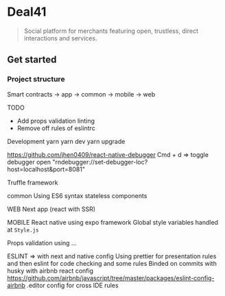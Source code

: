 # Deal41

> Social platform for merchants featuring open, trustless, direct interactions and services.

## Get started

### Project structure

Smart contracts
-> app
-> common
-> mobile
-> web

TODO
- Add props validation linting
- Remove off rules of eslintrc

Development
yarn
yarn dev
yarn upgrade

https://github.com/jhen0409/react-native-debugger
Cmd + d => toggle debugger
open "rndebugger://set-debugger-loc?host=localhost&port=8081"

Truffle framework

common
Using ES6 syntax
stateless components

WEB
Next app (react with SSR)

MOBILE
React native using expo framework
Global style variables handled at `Style.js`

Props validation using ...

ESLINT => with next and native config
Using prettier for presentation rules and then eslint for code checking and some rules
Binded on commits with husky
with airbnb react config https://github.com/airbnb/javascript/tree/master/packages/eslint-config-airbnb
.editor config for cross IDE rules
